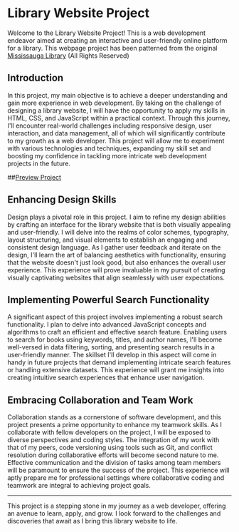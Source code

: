 # Library Website Project

Welcome to the Library Website Project! This is a web development endeavor aimed at creating an interactive and user-friendly online platform for a library. This webpage project has been patterned from the original [Mississauga Library](https://www.mississauga.ca/library/) (All Rights Reserved)

## Introduction

In this project, my main objective is to achieve a deeper understanding and gain more experience in web development. By taking on the challenge of designing a library website, I will have the opportunity to apply my skills in HTML, CSS, and JavaScript within a practical context. Through this journey, I'll encounter real-world challenges including responsive design, user interaction, and data management, all of which will significantly contribute to my growth as a web developer. This project will allow me to experiment with various technologies and techniques, expanding my skill set and boosting my confidence in tackling more intricate web development projects in the future.

##[Preview Project](https://mr-javadian.github.io/Mississauga-Library/)

## Enhancing Design Skills

Design plays a pivotal role in this project. I aim to refine my design abilities by crafting an interface for the library website that is both visually appealing and user-friendly. I will delve into the realms of color schemes, typography, layout structuring, and visual elements to establish an engaging and consistent design language. As I gather user feedback and iterate on the design, I'll learn the art of balancing aesthetics with functionality, ensuring that the website doesn't just look good, but also enhances the overall user experience. This experience will prove invaluable in my pursuit of creating visually captivating websites that align seamlessly with user expectations.

## Implementing Powerful Search Functionality

A significant aspect of this project involves implementing a robust search functionality. I plan to delve into advanced JavaScript concepts and algorithms to craft an efficient and effective search feature. Enabling users to search for books using keywords, titles, and author names, I'll become well-versed in data filtering, sorting, and presenting search results in a user-friendly manner. The skillset I'll develop in this aspect will come in handy in future projects that demand implementing intricate search features or handling extensive datasets. This experience will grant me insights into creating intuitive search experiences that enhance user navigation.

## Embracing Collaboration and Team Work

Collaboration stands as a cornerstone of software development, and this project presents a prime opportunity to enhance my teamwork skills. As I collaborate with fellow developers on the project, I will be exposed to diverse perspectives and coding styles. The integration of my work with that of my peers, code versioning using tools such as Git, and conflict resolution during collaborative efforts will become second nature to me. Effective communication and the division of tasks among team members will be paramount to ensure the success of the project. This experience will aptly prepare me for professional settings where collaborative coding and teamwork are integral to achieving project goals.

---

This project is a stepping stone in my journey as a web developer, offering an avenue to learn, apply, and grow. I look forward to the challenges and discoveries that await as I bring this library website to life.
